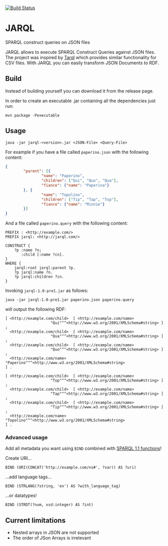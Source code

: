[![Build Status](https://travis-ci.org/jarql/jarql.svg?branch=master)](https://travis-ci.org/jarql/jarql)


# JARQL
SPARQL construct queries on JSON files

JARQL allows to execute SPARQL Construct Queries against JSON files.  The project was inspired by [Tarql](https://github.com/tarql/tarql) which provides similar functionality for CSV files. With JARQL you can easily transform JSON Documents to RDF.

## Build
Instead of building yourself you can download it from the release page.

In order to create an executable .jar containing all the dependencies just run:

    mvn package -Pexecutable

## Usage

    java -jar jarql-<version>.jar <JSON-File> <Query-File>

For example if you have a file called `paperino.json` with the following content:

```json
{
        "parent": [{
                "name": "Paperino",
                "children": ["Qui", "Quo", "Qua"],
                "fiance": {"name": "Paperina"}
        }, {
                "name": "Topolino",
                "children": ["Tip", "Tap", "Top"],
                "fiance": {"name": "Minnie"}
        }]
}
```

And a file called `paperino.query` with the following content:

```sparql
PREFIX : <http://example.com/>
PREFIX jarql: <http://jarql.com/>

CONSTRUCT { 
    ?p :name ?n; 
       :child [:name ?cn].
}
WHERE {
    jarql:root jarql:parent ?p.
    ?p jarql:name ?n.
    ?p jarql:children ?cn.
}
```

Invoking `jarql-1.0-pre1.jar` as follows:

    java -jar jarql-1.0-pre1.jar paperino.json paperino.query

will output the following RDF:

```turtle
[ <http://example.com/child>  [ <http://example.com/name>
                    "Qui"^^<http://www.w3.org/2001/XMLSchema#string> ] ;
  <http://example.com/child>  [ <http://example.com/name>
                    "Qua"^^<http://www.w3.org/2001/XMLSchema#string> ] ;
  <http://example.com/child>  [ <http://example.com/name>
                    "Quo"^^<http://www.w3.org/2001/XMLSchema#string> ] ;
  <http://example.com/name>   "Paperino"^^<http://www.w3.org/2001/XMLSchema#string>
] .

[ <http://example.com/child>  [ <http://example.com/name>
                    "Top"^^<http://www.w3.org/2001/XMLSchema#string> ] ;
  <http://example.com/child>  [ <http://example.com/name>
                    "Tap"^^<http://www.w3.org/2001/XMLSchema#string> ] ;
  <http://example.com/child>  [ <http://example.com/name>
                    "Tip"^^<http://www.w3.org/2001/XMLSchema#string> ] ;
  <http://example.com/name>   "Topolino"^^<http://www.w3.org/2001/XMLSchema#string>
] .

```
### Advanced usage
Add all metadata you want using ```BIND``` combined with [SPARQL 1.1 functions](https://www.w3.org/TR/sparql11-query/#SparqlOps)!

Create URI...
```
BIND (URI(CONCAT('http://example.com/ns#', ?var)) AS ?uri)
```
...add language tags...
```
BIND (STRLANG(?string, 'en') AS ?with_language_tag)
```
...or datatypes!
```
BIND (STRDT(?num, xsd:integer) AS ?int)
```

## Current limitations

 * Nested arrays in JSON are not supported
 * The order of JSon Arrays is irrelevant
